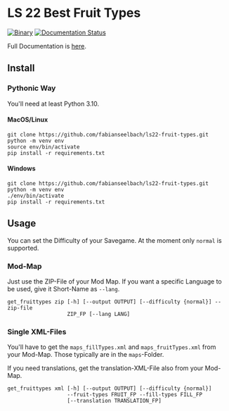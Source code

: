 # LS 22 Best Fruit Types

[![Binary](https://github.com/fabianseelbach/ls22-fruit-types/actions/workflows/binary.yml/badge.svg)](https://github.com/fabianseelbach/ls22-fruit-types/actions/workflows/binary.yml)
[![Documentation Status](https://readthedocs.org/projects/ls22-fruit-types/badge/?version=latest)](https://ls22-fruit-types.readthedocs.io/?badge=latest)


Full Documentation is [here](https://ls22-fruit-types.readthedocs.io).

## Install

### Pythonic Way
You'll need at least Python 3.10.

#### MacOS/Linux

```shell
git clone https://github.com/fabianseelbach/ls22-fruit-types.git
python -m venv env
source env/bin/activate
pip install -r requirements.txt
```

#### Windows
```shell
git clone https://github.com/fabianseelbach/ls22-fruit-types.git
python -m venv env
./env/bin/activate
pip install -r requirements.txt
```

## Usage

You can set the Difficulty of your Savegame. At the moment only `normal` is supported.

### Mod-Map

Just use the ZIP-File of your Mod Map.
If you want a specific Language to be used, give it Short-Name as `--lang`.

```
get_fruittypes zip [-h] [--output OUTPUT] [--difficulty {normal}] --zip-file
                   ZIP_FP [--lang LANG]
```

### Single XML-Files

You'll have to get the `maps_fillTypes.xml` and `maps_fruitTypes.xml` from your Mod-Map.
Those typically are in the `maps`-Folder.

If you need translations, get the translation-XML-File also from your Mod-Map. 

```
get_fruittypes xml [-h] [--output OUTPUT] [--difficulty {normal}]
                   --fruit-types FRUIT_FP --fill-types FILL_FP
                   [--translation TRANSLATION_FP]
```

